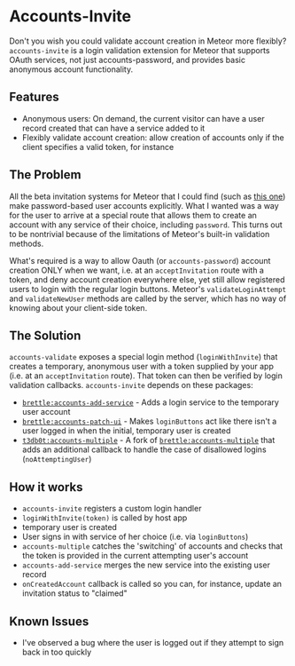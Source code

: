 # Accounts-Invite

Don't you wish you could validate account creation in Meteor more flexibly? `accounts-invite` is a login validation extension for Meteor that supports OAuth services, not just accounts-password, and provides basic anonymous account functionality.

## Features
- Anonymous users: On demand, the current visitor can have a user record created that can have a service added to it
- Flexibly validate account creation: allow creation of accounts only if the client specifies a valid token, for instance

## The Problem
All the beta invitation systems for Meteor that I could find (such as [this one](https://themeteorchef.com/recipes/adding-a-beta-invitation-system-to-your-meteor-application/)) make password-based user accounts explicitly.  What I wanted was a way for the user to arrive at a special route that allows them to create an account with any service of their choice, including `password`.  This turns out to be nontrivial because of the limitations of Meteor's built-in validation methods.

What's required is a way to allow Oauth (or `accounts-password`) account creation ONLY when we want, i.e. at an `acceptInvitation` route with a token, and deny account creation everywhere else, yet still allow registered users to login with the regular login buttons.  Meteor's `validateLoginAttempt` and `validateNewUser` methods are called by the server, which has no way of knowing about your client-side token.

## The Solution

`accounts-validate` exposes a special login method (`loginWithInvite`) that creates a temporary, anonymous user with a token supplied by your app (i.e. at an `acceptInvitation` route). That token can then be verified by login validation callbacks.  `accounts-invite` depends on these packages:

- [`brettle:accounts-add-service`](https://github.com/brettle/meteor-accounts-add-service/) - Adds a login service to the temporary user account
- [`brettle:accounts-patch-ui`](https://github.com/brettle/meteor-accounts-patch-ui/) - Makes `loginButtons` act like there isn't a user logged in when the initial, temporary user is created
- [`t3db0t:accounts-multiple`](https://github.com/t3db0t/meteor-accounts-multiple) - A fork of [`brettle:accounts-multiple`]() that adds an additional callback to handle the case of disallowed logins (`noAttemptingUser`)

## How it works

- `accounts-invite` registers a custom login handler
- `loginWithInvite(token)` is called by host app
- temporary user is created
- User signs in with service of her choice (i.e. via `loginButtons`)
- `accounts-multiple` catches the 'switching' of accounts and checks that the token is provided in the current attempting user's account
- `accounts-add-service` merges the new service into the existing user record
- `onCreatedAccount` callback is called so you can, for instance, update an invitation status to "claimed"

## Known Issues
- I've observed a bug where the user is logged out if they attempt to sign back in too quickly